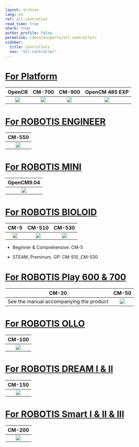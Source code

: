 ```yaml
---
layout: archive
lang: en
ref: all-controller
read_time: true
share: true
author_profile: false
permalink: /docs/en/parts/all-controller/
sidebar:
  title: Controllers
  nav: "all-controller"
---
```


# [For Platform](#for-platform)

|                                                 OpenCR                                                  |                                               CM-700                                                |                                               CM-900                                                |                                                   OpenCM 485 EXP                                                   |
| :-----------------------------------------------------------------------------------------------------: | :-------------------------------------------------------------------------------------------------: | :-------------------------------------------------------------------------------------------------: | :----------------------------------------------------------------------------------------------------------------: |
| [![](/assets/images/parts/controller/opencr10/opencr_product.png)](/docs/en/parts/controller/opencr10/) | [![](/assets/images/parts/controller/cm-700/cm-700_product.jpg)](/docs/en/parts/controller/cm-700/) | [![](/assets/images/parts/controller/cm-900/cm-900_product.jpg)](/docs/en/parts/controller/cm-900/) | [![](/assets/images/parts/controller/opencm904/opencm485exp_product.jpg)](/docs/en/parts/controller/opencm485exp/) |

# [For ROBOTIS ENGINEER](#for-robotis-engineer)

|                                               CM-550                                                |
| :-------------------------------------------------------------------------------------------------: |
| [![](/assets/images/parts/controller/cm-550/cm-550_product.png)](/docs/en/parts/controller/cm-550/) |

# [For ROBOTIS MINI](#for-robotis-mini)

|                                                  OpenCM9.04                                                  |
| :----------------------------------------------------------------------------------------------------------: |
| [![](/assets/images/parts/controller/opencm904/opencm904_product.png)](/docs/en/parts/controller/opencm904/) |

# [For ROBOTIS BIOLOID](#for-robotis-bioloid)

|                                             CM-5                                              |                                               CM-510                                                |                                               CM-530                                                |
| :-------------------------------------------------------------------------------------------: | :-------------------------------------------------------------------------------------------------: | :-------------------------------------------------------------------------------------------------: |
| [![](/assets/images/parts/controller/cm-5/cm-5_product.jpg)](/docs/en/parts/controller/cm-5/) | [![](/assets/images/parts/controller/cm-510/cm-510_product.jpg)](/docs/en/parts/controller/cm-510/) | [![](/assets/images/parts/controller/cm-530/cm-530_product.png)](/docs/en/parts/controller/cm-530/) |

- Beginner & Comprehensive: CM-5

- STEAM, Preminum, GP: CM-510 ,CM-530

# [For ROBOTIS Play 600 & 700](#for-robotis-play-600--700)

|                  CM-20                  |                                              CM-50                                               |
| :-------------------------------------: | :----------------------------------------------------------------------------------------------: |
| See the manual accompanying the product | [![](/assets/images/parts/controller/cm-50/cm-50_product.png)](/docs/en/parts/controller/cm-50/) |

# [For ROBOTIS OLLO](#for-robotis-ollo)

|                                               CM-100                                                |
| :-------------------------------------------------------------------------------------------------: |
| [![](/assets/images/parts/controller/cm-100/cm-100_product.jpg)](/docs/en/parts/controller/cm-100/) |

# [For ROBOTIS DREAM I & II](#for-robotis-dream-i--ii)

|                                               CM-150                                                |
| :-------------------------------------------------------------------------------------------------: |
| [![](/assets/images/parts/controller/cm-150/cm-150_product.jpg)](/docs/en/parts/controller/cm-150/) |

# [For ROBOTIS Smart I & II & III](#for-robotis-smart-i--ii--iii)

|                                           CM-200                                            |
| :-----------------------------------------------------------------------------------------: |
| [![](/assets/images/parts/controller/cm-200/cm_200.jpg)](/docs/en/parts/controller/cm-200/) |

[ln-101]: /docs/en/parts/interface/ln-101/
[cm-5]: /docs/en/parts/controller/cm-5/
[cm-50]: /docs/en/parts/controller/cm-100/
[cm-100]: /docs/en/parts/controller/cm-100/
[cm-150]: /docs/en/parts/controller/cm-150/
[cm-200]: /docs/en/parts/controller/cm-200/
[cm-510]: /docs/en/parts/controller/cm-510/
[cm-530]: /docs/en/parts/controller/cm-530/
[cm-550]: /docs/en/parts/controller/cm-550/
[cm-700]: /docs/en/parts/controller/cm-700/
[cm-900]: /docs/en/parts/controller/cm-900/
[opencm9.04]: /docs/en/parts/controller/opencm904/
[opencm7.0]: /docs/kr/parts/controller/opencm7/
[opencm 485 exp]: /docs/en/parts/controller/opencm485exp/
[opencr]: /docs/en/parts/controller/opencr10/
[r+ task 1.0]: /docs/en/software/rplus1/task/getting_started/
[r+ manager 1.0]: /docs/en/software/rplus1/manager/
[r+ motion 1.0]: /docs/en/software/rplus1/motion/
[r+ task 2.0]: /docs/en/software/rplus2/task/
[r+ manager 2.0]: /docs/en/software/rplus2/manager/
[r+ motion 2.0]: /docs/en/software/rplus2/motion/
[r+ task 3.0]: /docs/en/software/rplustask3/
[r+ iot]: /docs/kr/software/mobile_app/rplusiot/
[r+ blcok]: /docs/en/software/rplus2/rplus2_block/
[r+ m.task]: /docs/en/software/rplus_mobile/mtask/
[r+ m.task 2.0]: /docs/en/software/rplus_mobile/mtask20/
[r+ m.mtion 2.0]: /docs/en/software/rplus_mobile/mmotion/
[r+ m.design]: /docs/en/software/rplus_mobile/mdesign/
[r+ smart]: /docs/kr/software/mobile_app/rplussmart/
[r+ play 700]: /docs/en/edu/play/play-700/#quick-start
[robotis mini]: /docs/en/software/mobile_app/mini_app/
[r+ scratch]: /docs/en/software/rplus2/scratch/
[opencm ide]: /docs/en/software/opencm_ide/getting_started/
[dynamixel sdk]: /docs/en/software/dynamixel/dynamixel_sdk/overview/
[dynamixel workbench]: /docs/en/software/dynamixel/dynamixel_workbench/
[dynamixel wizard]: /docs/en/software/rplus1/dynamixel_wizard/
[dynamixel wizard 2.0]: /docs/en/software/dynamixel/dynamixel_wizard2/
[embeded sdk(cm-510/530/700)]: /docs/en/software/embedded_sdk/
[robotis manipulator library]: /docs/en/software/robotis_manipulator_libs/
